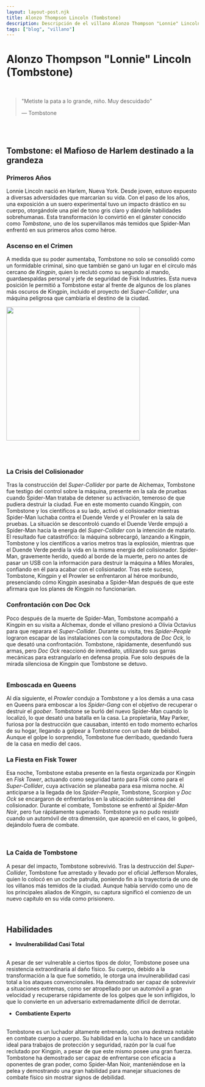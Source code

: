 ```yaml
---
layout: layout-post.njk
title: Alonzo Thompson Lincoln (Tombstone)
description: Descripción de el villano Alonzo Thompson "Lonnie" Lincoln 
tags: ["blog", "villano"]
---
```



# Alonzo Thompson "Lonnie" Lincoln (Tombstone)
<br>
<div class="container p-3 border">

> "Metiste la pata a lo grande, niño. Muy descuidado"
>
>   ― Tombstone
</div>
<br><br>

<div class="container">
 <section class="row">
   <article class= "col-lg-6">


## **Tombstone: el Mafioso de Harlem destinado a la grandeza**  

### **Primeros Años**  
Lonnie Lincoln nació en Harlem, Nueva York. Desde joven, estuvo expuesto a diversas adversidades que marcarían su vida. Con el paso de los años, una exposición a un suero experimental tuvo un impacto drástico en su cuerpo, otorgándole una piel de tono gris claro y dándole habilidades sobrehumanas. Esta transformación lo convirtió en el gánster conocido como *Tombstone*, uno de los supervillanos más temidos que Spider-Man enfrentó en sus primeros años como héroe.  

### **Ascenso en el Crimen**  
A medida que su poder aumentaba, Tombstone no solo se consolidó como un formidable criminal, sino que también se ganó un lugar en el círculo más cercano de *Kingpin*, quien lo reclutó como su segundo al mando, guardaespaldas personal y jefe de seguridad de Fisk Industries. Esta nueva posición le permitió a Tombstone estar al frente de algunos de los planes más oscuros de Kingpin, incluido el proyecto del *Super-Collider*, una máquina peligrosa que cambiaría el destino de la ciudad.  

 </article>
    <article class="col-lg-6 p-5 d-none d-sm-block">
   <img src="/img/tombstone1.webp" alt="" height="350" width="auto" class="img-fluid">
  </article>            
  </section>              
</div>

<br><br>

### **La Crisis del Colisionador**  
Tras la construcción del *Super-Collider* por parte de Alchemax, Tombstone fue testigo del control sobre la máquina, presente en la sala de pruebas cuando Spider-Man trataba de detener su activación, temeroso de que pudiera destruir la ciudad. Fue en este momento cuando Kingpin, con Tombstone y los científicos a su lado, activó el colisionador mientras Spider-Man luchaba contra el Duende Verde y el Prowler en la sala de pruebas. La situación se descontroló cuando el Duende Verde empujó a Spider-Man hacia la energía del *Super-Collider* con la intención de matarlo. El resultado fue catastrófico: la máquina sobrecargó, lanzando a Kingpin, Tombstone y los científicos a varios metros tras la explosión, mientras que el Duende Verde perdía la vida en la misma energía del colisionador. Spider-Man, gravemente herido, quedó al borde de la muerte, pero no antes de pasar un USB con la información para destruir la máquina a Miles Morales, confiando en él para acabar con el colisionador. Tras este suceso, Tombstone, Kingpin y el Prowler se enfrentaron al héroe moribundo, presenciando cómo Kingpin asesinaba a Spider-Man después de que este afirmara que los planes de Kingpin no funcionarían.  

### **Confrontación con Doc Ock**  
Poco después de la muerte de Spider-Man, Tombstone acompañó a Kingpin en su visita a Alchemax, donde el villano presionó a Olivia Octavius para que reparara el *Super-Collider*. Durante su visita, tres *Spider-People* lograron escapar de las instalaciones con la computadora de *Doc Ock*, lo que desató una confrontación. Tombstone, rápidamente, desenfundó sus armas, pero *Doc Ock* reaccionó de inmediato, utilizando sus garras mecánicas para estrangularlo en defensa propia. Fue solo después de la mirada silenciosa de Kingpin que Tombstone se detuvo.  

<div class="container">
 <section class="row">
 <article class=" col-lg-6 p-5 d-none d-sm-block" >
   <img src="/img/tombstone2.webp" alt="" class="img-fluid">
</article>
<article class="col-lg-6">


### **Emboscada en Queens**  
Al día siguiente, el *Prowler* condujo a Tombstone y a los demás a una casa en Queens para emboscar a los *Spider-Gang* con el objetivo de recuperar o destruir el *goober*. Tombstone se burló del nuevo Spider-Man cuando lo localizó, lo que desató una batalla en la casa. La propietaria, May Parker, furiosa por la destrucción que causaban, intentó en todo momento echarlos de su hogar, llegando a golpear a Tombstone con un bate de béisbol. Aunque el golpe lo sorprendió, Tombstone fue derribado, quedando fuera de la casa en medio del caos.  

### **La Fiesta en Fisk Tower**  
Esa noche, Tombstone estaba presente en la fiesta organizada por Kingpin en *Fisk Tower*, actuando como seguridad tanto para Fisk como para el *Super-Collider*, cuya activación se planeaba para esa misma noche. Al anticiparse a la llegada de los *Spider-People*, Tombstone, Scorpion y *Doc Ock* se encargaron de enfrentarlos en la ubicación subterránea del colisionador. Durante el combate, Tombstone se enfrentó al *Spider-Man Noir*, pero fue rápidamente superado. Tombstone ya no pudo resistir cuando un automóvil de otra dimensión, que apareció en el caos, lo golpeó, dejándolo fuera de combate.  

 </article>            
  </section>              
</div>

<br>

### **La Caída de Tombstone**  
A pesar del impacto, Tombstone sobrevivió. Tras la destrucción del *Super-Collider*, Tombstone fue arrestado y llevado por el oficial Jefferson Morales, quien lo colocó en un coche patrulla, poniendo fin a la trayectoria de uno de los villanos más temidos de la ciudad. Aunque había servido como uno de los principales aliados de Kingpin, su captura significó el comienzo de un nuevo capítulo en su vida como prisionero.

<br>

## **Habilidades**  


<div class="text-start">

- **Invulnerabilidad Casi Total**  
<br>
A pesar de ser vulnerable a ciertos tipos de dolor, Tombstone posee una resistencia extraordinaria al daño físico. Su cuerpo, debido a la transformación a la que fue sometido, le otorga una invulnerabilidad casi total a los ataques convencionales. Ha demostrado ser capaz de sobrevivir a situaciones extremas, como ser atropellado por un automóvil a gran velocidad y recuperarse rápidamente de los golpes que le son infligidos, lo que lo convierte en un adversario extremadamente difícil de derrotar.

 - **Combatiente Experto**  
 <br>
Tombstone es un luchador altamente entrenado, con una destreza notable en combate cuerpo a cuerpo. Su habilidad en la lucha lo hace un candidato ideal para trabajos de protección y seguridad, razón por la cual fue reclutado por Kingpin, a pesar de que este mismo posee una gran fuerza. Tombstone ha demostrado ser capaz de enfrentarse con eficacia a oponentes de gran poder, como Spider-Man Noir, manteniéndose en la pelea y demostrando una gran habilidad para manejar situaciones de combate físico sin mostrar signos de debilidad.
</div>